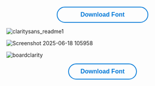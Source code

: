 <p align="center">
  <a href="YOUR_LINK_HERE" style="
    display: inline-block;
    padding: 10px 60px;
    border: 2px solid #0078d7;
    border-radius: 25px;
    background: none;
    color: #0078d7;
    text-decoration: none;
    font-size: 16px;
    font-family: sans-serif;
    font-weight: 600;
    transition: background 0.2s;
  ">
    Download Font
  </a>
</p>

![claritysans_readme1](https://github.com/user-attachments/assets/71f95f12-169f-4d4e-9a21-7de80761091c)

![Screenshot 2025-06-18 105958](https://github.com/user-attachments/assets/16c24b92-5805-4c71-8d2a-929d7154fefe)

![boardclarity](https://github.com/user-attachments/assets/270e7ce4-8ed4-4997-a8d8-b7d321c3afe0)

<p align="center">
  <a href="YOUR_LINK_HERE" style="
    display: inline-block;
    padding: 10px 30px;
    border: 2px solid #0078d7;
    border-radius: 25px;
    background: none;
    color: #0078d7;
    text-decoration: none;
    font-size: 16px;
    font-family: sans-serif;
    font-weight: 600;
    transition: background 0.2s;
  ">
    Download Font
  </a>
</p>
